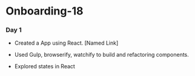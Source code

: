 # Onboarding-18

### Day 1 ###

- Created a App using React. [Named Link]

- Used Gulp, browserify, watchify to build and refactoring components.
- Explored states in React


